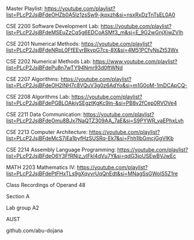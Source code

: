 Master Playlist:
https://youtube.com/playlist?list=PLcP2JsjBFdeOHZb0A5Iz1zsSw9-jkpxzh&si=nsxRxDzTnTsEL0A0 

CSE 2200 Software Development Lab:
https://youtube.com/playlist?list=PLcP2JsjBFdeMSEuZzCq5g6EDCoASMf3_m&si=E_9G2wGnjXiwZVIh

CSE 2201 Numerical Methods:
https://youtube.com/playlist?list=PLcP2JsjBFdeNRpL0FfEEyrBkvpG7cs-8X&si=4M51PCfyNsZt53Wx

CSE 2202 Numerical Methods Lab:
https://www.youtube.com/playlist?list=PLcP2JsjBFdePu8n7wTY94Nmr93d0ftWNd

CSE 2207 Algorithms:
https://youtube.com/playlist?list=PLcP2JsjBFdeOH2lNH7c8VQuV3g0z6AdYo&si=m1G0oM-1mDCApCQ-

CSE 2208 Algorithms Lab:
https://youtube.com/playlist?list=PLcP2JsjBFdePGBLOAkjySEgztKgKc9in-&si=PB8v2fCep0RVOVe4

CSE 2211 Data Communication: 
https://youtube.com/playlist?list=PLcP2JsjBFdeOmu8BJx7NaQTZ309AA_7aE&si=S9PYWR_yaEPhxLvh

CSE 2213 Computer Architecture:
https://youtube.com/playlist?list=PLcP2JsjBFdeMcS7jEa1byfHzSUSRq-Ek7&si=Fhh1lbGmcjGgVlKb

CSE 2214 Assembly Language Programming:
https://youtube.com/playlist?list=PLcP2JsjBFdeO6Y3FfRNjz_vlFkl4dVu7Y&si=qdG3joUSEwBVJwEc

MATH 2203 Mathematics IV:
https://youtube.com/playlist?list=PLcP2JsjBFdePtFHxTLs9gXqyvrUqQnEdt&si=MNagSsGWolS5Z1re


Class Recordings of Operand 48

Section A

Lab group A2

AUST

github.com/abu-dojana
